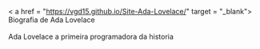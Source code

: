< a href = "https://vgd15.github.io/Site-Ada-Lovelace/" target = "_blank"> Biografia de Ada Lovelace </a>
<br>
<br>
Ada Lovelace a primeira programadora da historia
